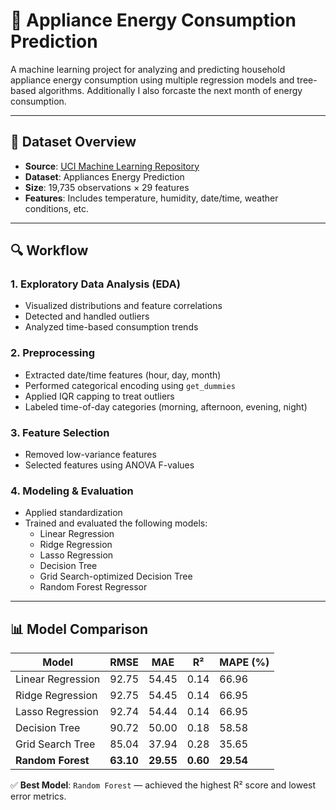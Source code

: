 
# 🧠 Appliance Energy Consumption Prediction

A machine learning project for analyzing and predicting household appliance energy consumption using multiple regression models and tree-based algorithms. Additionally I also forcaste the next month of energy consumption.

---

## 📂 Dataset Overview

- **Source**: [UCI Machine Learning Repository](https://archive.ics.uci.edu/ml/datasets/Appliances+energy+prediction)  
- **Dataset**: Appliances Energy Prediction  
- **Size**: 19,735 observations × 29 features  
- **Features**: Includes temperature, humidity, date/time, weather conditions, etc.

---

## 🔍 Workflow

### 1. **Exploratory Data Analysis (EDA)**
- Visualized distributions and feature correlations
- Detected and handled outliers
- Analyzed time-based consumption trends

### 2. **Preprocessing**
- Extracted date/time features (hour, day, month)
- Performed categorical encoding using `get_dummies`
- Applied IQR capping to treat outliers
- Labeled time-of-day categories (morning, afternoon, evening, night)

### 3. **Feature Selection**
- Removed low-variance features
- Selected features using ANOVA F-values

### 4. **Modeling & Evaluation**
- Applied standardization
- Trained and evaluated the following models:
  - Linear Regression
  - Ridge Regression
  - Lasso Regression
  - Decision Tree
  - Grid Search-optimized Decision Tree
  - Random Forest Regressor

---

## 📊 Model Comparison

| Model             | RMSE   | MAE   | R²   | MAPE (%) |
|------------------|--------|-------|------|----------|
| Linear Regression | 92.75  | 54.45 | 0.14 | 66.96    |
| Ridge Regression  | 92.75  | 54.45 | 0.14 | 66.95    |
| Lasso Regression  | 92.74  | 54.44 | 0.14 | 66.95    |
| Decision Tree     | 90.72  | 50.00 | 0.18 | 58.58    |
| Grid Search Tree  | 85.04  | 37.94 | 0.28 | 35.65    |
| **Random Forest** | **63.10**  | **29.55** | **0.60** | **29.54** |

✅ **Best Model**: `Random Forest` — achieved the highest R² score and lowest error metrics.


